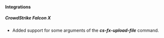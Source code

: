 
#### Integrations
##### CrowdStrike Falcon X
- Added support for some arguments of the ***cs-fx-upload-file*** command.